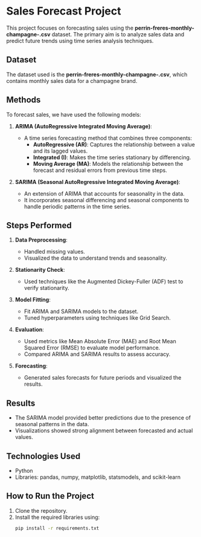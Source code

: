 # Sales Forecast Project

This project focuses on forecasting sales using the **perrin-freres-monthly-champagne-.csv** dataset. The primary aim is to analyze sales data and predict future trends using time series analysis techniques.

## Dataset
The dataset used is the **perrin-freres-monthly-champagne-.csv**, which contains monthly sales data for a champagne brand.

## Methods
To forecast sales, we have used the following models:

1. **ARIMA (AutoRegressive Integrated Moving Average)**: 
   - A time series forecasting method that combines three components:
     - **AutoRegressive (AR)**: Captures the relationship between a value and its lagged values.
     - **Integrated (I)**: Makes the time series stationary by differencing.
     - **Moving Average (MA)**: Models the relationship between the forecast and residual errors from previous time steps.

2. **SARIMA (Seasonal AutoRegressive Integrated Moving Average)**:
   - An extension of ARIMA that accounts for seasonality in the data.
   - It incorporates seasonal differencing and seasonal components to handle periodic patterns in the time series.

## Steps Performed
1. **Data Preprocessing**:
   - Handled missing values.
   - Visualized the data to understand trends and seasonality.

2. **Stationarity Check**:
   - Used techniques like the Augmented Dickey-Fuller (ADF) test to verify stationarity.

3. **Model Fitting**:
   - Fit ARIMA and SARIMA models to the dataset.
   - Tuned hyperparameters using techniques like Grid Search.

4. **Evaluation**:
   - Used metrics like Mean Absolute Error (MAE) and Root Mean Squared Error (RMSE) to evaluate model performance.
   - Compared ARIMA and SARIMA results to assess accuracy.

5. **Forecasting**:
   - Generated sales forecasts for future periods and visualized the results.

## Results
- The SARIMA model provided better predictions due to the presence of seasonal patterns in the data.
- Visualizations showed strong alignment between forecasted and actual values.

## Technologies Used
- Python
- Libraries: pandas, numpy, matplotlib, statsmodels, and scikit-learn

## How to Run the Project
1. Clone the repository.
2. Install the required libraries using:
   ```bash
   pip install -r requirements.txt
